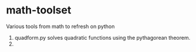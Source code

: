 # math-toolset
Various tools from math to refresh on python

1. quadform.py solves quadratic functions using the pythagorean theorem.
2. 
